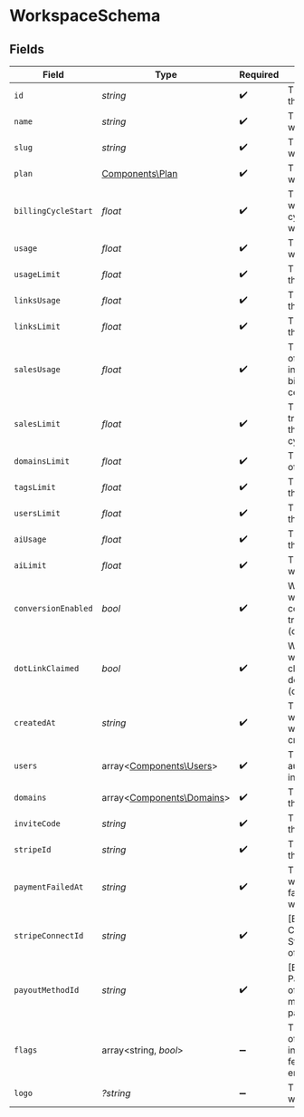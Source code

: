 # WorkspaceSchema


## Fields

| Field                                                                         | Type                                                                          | Required                                                                      | Description                                                                   |
| ----------------------------------------------------------------------------- | ----------------------------------------------------------------------------- | ----------------------------------------------------------------------------- | ----------------------------------------------------------------------------- |
| `id`                                                                          | *string*                                                                      | :heavy_check_mark:                                                            | The unique ID of the workspace.                                               |
| `name`                                                                        | *string*                                                                      | :heavy_check_mark:                                                            | The name of the workspace.                                                    |
| `slug`                                                                        | *string*                                                                      | :heavy_check_mark:                                                            | The slug of the workspace.                                                    |
| `plan`                                                                        | [Components\Plan](../../Models/Components/Plan.md)                            | :heavy_check_mark:                                                            | The plan of the workspace.                                                    |
| `billingCycleStart`                                                           | *float*                                                                       | :heavy_check_mark:                                                            | The date and time when the billing cycle starts for the workspace.            |
| `usage`                                                                       | *float*                                                                       | :heavy_check_mark:                                                            | The usage of the workspace.                                                   |
| `usageLimit`                                                                  | *float*                                                                       | :heavy_check_mark:                                                            | The usage limit of the workspace.                                             |
| `linksUsage`                                                                  | *float*                                                                       | :heavy_check_mark:                                                            | The links usage of the workspace.                                             |
| `linksLimit`                                                                  | *float*                                                                       | :heavy_check_mark:                                                            | The links limit of the workspace.                                             |
| `salesUsage`                                                                  | *float*                                                                       | :heavy_check_mark:                                                            | The dollar amount of tracked revenue in the current billing cycle (in cents). |
| `salesLimit`                                                                  | *float*                                                                       | :heavy_check_mark:                                                            | The limit of tracked revenue in the current billing cycle (in cents).         |
| `domainsLimit`                                                                | *float*                                                                       | :heavy_check_mark:                                                            | The domains limit of the workspace.                                           |
| `tagsLimit`                                                                   | *float*                                                                       | :heavy_check_mark:                                                            | The tags limit of the workspace.                                              |
| `usersLimit`                                                                  | *float*                                                                       | :heavy_check_mark:                                                            | The users limit of the workspace.                                             |
| `aiUsage`                                                                     | *float*                                                                       | :heavy_check_mark:                                                            | The AI usage of the workspace.                                                |
| `aiLimit`                                                                     | *float*                                                                       | :heavy_check_mark:                                                            | The AI limit of the workspace.                                                |
| `conversionEnabled`                                                           | *bool*                                                                        | :heavy_check_mark:                                                            | Whether the workspace has conversion tracking enabled (d.to/conversions).     |
| `dotLinkClaimed`                                                              | *bool*                                                                        | :heavy_check_mark:                                                            | Whether the workspace has claimed a free .link domain. (dub.link/free)        |
| `createdAt`                                                                   | *string*                                                                      | :heavy_check_mark:                                                            | The date and time when the workspace was created.                             |
| `users`                                                                       | array<[Components\Users](../../Models/Components/Users.md)>                   | :heavy_check_mark:                                                            | The role of the authenticated user in the workspace.                          |
| `domains`                                                                     | array<[Components\Domains](../../Models/Components/Domains.md)>               | :heavy_check_mark:                                                            | The domains of the workspace.                                                 |
| `inviteCode`                                                                  | *string*                                                                      | :heavy_check_mark:                                                            | The invite code of the workspace.                                             |
| `stripeId`                                                                    | *string*                                                                      | :heavy_check_mark:                                                            | The Stripe ID of the workspace.                                               |
| `paymentFailedAt`                                                             | *string*                                                                      | :heavy_check_mark:                                                            | The date and time when the payment failed for the workspace.                  |
| `stripeConnectId`                                                             | *string*                                                                      | :heavy_check_mark:                                                            | [BETA – Dub Conversions]: The Stripe Connect ID of the workspace.             |
| `payoutMethodId`                                                              | *string*                                                                      | :heavy_check_mark:                                                            | [BETA – Dub Partners]: The ID of the payment method for partner payouts.      |
| `flags`                                                                       | array<string, *bool*>                                                         | :heavy_minus_sign:                                                            | The feature flags of the workspace, indicating which features are enabled.    |
| `logo`                                                                        | *?string*                                                                     | :heavy_minus_sign:                                                            | The logo of the workspace.                                                    |